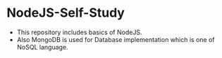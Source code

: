 # NodeJS-Self-Study
- This repository includes basics of NodeJS.
- Also MongoDB is used for Database implementation which is one of NoSQL language.
